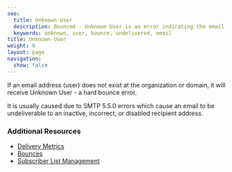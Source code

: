 ```yaml
---
seo:
  title: Unknown User
  description: Bounced - Unknown User is an error indicating the email address does not exist.
  keywords: unknown, user, bounce, undelivered, email
title: Unknown User
weight: 0
layout: page
navigation:
  show: false
---
```


If an email address (user) does not exist at the organization or domain, it will receive Unknown User - a hard bounce error.

It is usually caused due to SMTP 5.5.0 errors which cause an email to be undeliverable to an inactive, incorrect, or disabled recipient address.

 ### 	Additional Resources
* [Delivery Metrics]({{root_url}}/help-support/analytics-and-reporting/stats-overview/)
* [Bounces]({{root_url}}/glossary/bounces/)
* [Subscriber List Management]({{root_url}}/glossary/subscriber-list-management/)
